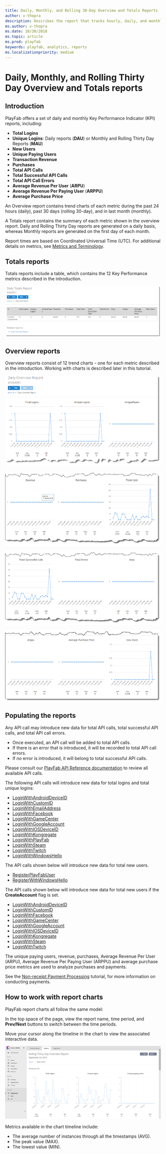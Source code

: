 ```yaml
---
title: Daily, Monthly, and Rolling 30-Day Overview and Totals Reports
author: v-thopra
description: Describes the report that tracks hourly, daily, and monthly logins, revenue, and API usage.
ms.author: v-thopra
ms.date: 10/30/2018
ms.topic: article
ms.prod: playfab
keywords: playfab, analytics, reports
ms.localizationpriority: medium
---
```


# Daily, Monthly, and Rolling Thirty Day Overview and Totals reports

## Introduction

PlayFab offers a set of daily and monthly Key Performance Indicator (KPI) reports, including:

- **Total Logins**
- **Unique Logins**: Daily reports (**DAU**)  or Monthly and Rolling Thirty Day Reports (**MAU**)
- **New Users**
- **Unique Paying Users**
- **Transaction Revenue**
- **Purchases**
- **Total API Calls**
- **Total Successful API Calls**
- **Total API Call Errors**
- **Average Revenue Per User** (**ARPU**)
- **Average Revenue Per Paying User** (**ARPPU**)
- **Average Purchase Price**

An Overview report contains trend charts of each metric during the past 24 hours (daily), past 30 days (rolling 30-day), and in last month (monthly).

A Totals report contains the summary of each metric shown in the overview report. Daily and Rolling Thirty Day reports are generated on a daily basis, whereas Monthly reports are generated on the first day of each month.

Report times are based on Coordinated Universal Time (UTC). For additional details on metrics, see [Metrics and Terminology](../metrics/metrics-and-terminology.md).

## Totals reports

Totals reports include a table, which contains the 12 Key Performance metrics described in the introduction.

![Daily Totals Report](media/tutorials/daily-totals-report.png)  

## Overview reports

Overview reports consist of 12 trend charts - one for each metric described in the introduction. Working with charts is described later in this tutorial.

![Daily Overview Report - Logins - Unique Payers](media/tutorials/daily-overview-report-logins-unique-payers.png)  

![Daily Overview Report - Revenue - Purchases - Total Calls](media/tutorials/daily-overview-report-revenue-purchases-total-calls.png)  

![Daily Overview Report - Calls - Errors - Arpu](media/tutorials/daily-overview-report-calls-errors-arpu.png)  

![Daily Overview Report - Arppu - App - New Users](media/tutorials/daily-overview-report-arppu-app-new-users.png)  

## Populating the reports

Any API call may introduce new data for total API calls, total successful API calls, and total API call errors.

- Once executed, an API call will be added to total API calls.
- If there is an error that is introduced, it will be recorded to total API call errors.
- If *no* error is introduced, it will belong to total successful API calls.

Please consult our [PlayFab API Reference documentation](../../../api-references/index.md) to review all available API calls.

The following API calls will introduce new data for total logins and total unique logins:

- [LoginWithAndroidDeviceID](xref:titleid.playfabapi.com.client.authentication.loginwithandroiddeviceid)
- [LoginWithCustomID](xref:titleid.playfabapi.com.client.authentication.loginwithcustomid)
- [LoginWithEmailAddress](xref:titleid.playfabapi.com.client.authentication.loginwithemailaddress)
- [LoginWithFacebook](xref:titleid.playfabapi.com.client.authentication.loginwithfacebook)
- [LoginWithGameCenter](xref:titleid.playfabapi.com.client.authentication.loginwithgamecenter)
- [LoginWithGoogleAccount](xref:titleid.playfabapi.com.client.authentication.loginwithgoogleaccount)
- [LoginWithIOSDeviceID](xref:titleid.playfabapi.com.client.authentication.loginwithiosdeviceid)
- [LoginWithKongregate](xref:titleid.playfabapi.com.client.authentication.loginwithkongregate)
- [LoginWithPlayFab](xref:titleid.playfabapi.com.client.authentication.loginwithplayfab)
- [LoginWithSteam](xref:titleid.playfabapi.com.client.authentication.loginwithsteam)
- [LoginWithTwitch](xref:titleid.playfabapi.com.client.authentication.loginwithtwitch)
- [LoginWithWindowsHello](xref:titleid.playfabapi.com.client.authentication.loginwithwindowshello)

The API calls shown below will introduce new data for total new users.

- [RegisterPlayFabUser](xref:titleid.playfabapi.com.client.authentication.registerplayfabuser)
- [RegisterWithWindowsHello](xref:titleid.playfabapi.com.client.authentication.registerwithwindowshello)

The API calls shown below will introduce new data for total new users if the **CreateAccount** flag is set.

- [LoginWithAndroidDeviceID](xref:titleid.playfabapi.com.client.authentication.loginwithandroiddeviceid)
- [LoginWithCustomID](xref:titleid.playfabapi.com.client.authentication.loginwithcustomid)
- [LoginWithFacebook](xref:titleid.playfabapi.com.client.authentication.loginwithfacebook)
- [LoginWithGameCenter](xref:titleid.playfabapi.com.client.authentication.loginwithgamecenter)
- [LoginWithGoogleAccount](xref:titleid.playfabapi.com.client.authentication.loginwithgoogleaccount)
- [LoginWithIOSDeviceID](xref:titleid.playfabapi.com.client.authentication.loginwithiosdeviceid)
- [LoginWithKongregate](xref:titleid.playfabapi.com.client.authentication.loginwithkongregate)
- [LoginWithSteam](xref:titleid.playfabapi.com.client.authentication.loginwithsteam)
- [LoginWithTwitch](xref:titleid.playfabapi.com.client.authentication.loginwithtwitch)

The unique paying users, revenue, purchases, Average Revenue Per User (ARPU), Average Revenue Per Paying User (ARPPU) and average purchase price metrics are used to analyze purchases and payments.

See the [Non-receipt Payment Processing](../../commerce/economy/non-receipt-payment-processing.md) tutorial, for more information on conducting payments.

## How to work with report charts

PlayFab report charts all follow the same model:

In the top space of the page, view the report name, time period, and **Prev/Next** buttons to switch between the time periods.

Move your cursor along the timeline in the chart to view the associated interactive data.

![Monthly Overview Report](media/tutorials/monthly-overview-report.png)

Metrics available in the chart timeline include:

- The average number of instances through all the timestamps (AVG).
- The peak value (MAX).
- The lowest value (MIN). 

